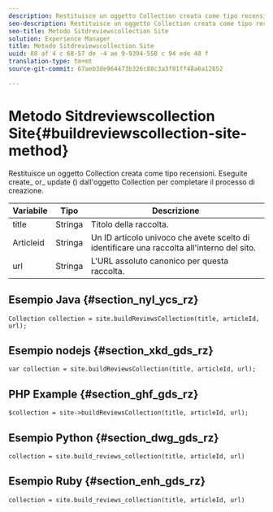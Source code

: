 ```yaml
---
description: Restituisce un oggetto Collection creata come tipo recensioni. Eseguite create_ or_ update () dall'oggetto Collection per completare il processo di creazione.
seo-description: Restituisce un oggetto Collection creata come tipo recensioni. Eseguite create_ or_ update () dall'oggetto Collection per completare il processo di creazione.
seo-title: Metodo Sitdreviewscollection Site
solution: Experience Manager
title: Metodo Sitdreviewscollection Site
uuid: 88 af 4 c 68-57 de -4 ae 9-9394-550 c 94 ede 48 f
translation-type: tm+mt
source-git-commit: 67aeb3de964473b326c88c3a3f81ff48a6a12652

---
```



# Metodo Sitdreviewscollection Site{#buildreviewscollection-site-method}

Restituisce un oggetto Collection creata come tipo recensioni. Eseguite create_ or_ update () dall&#39;oggetto Collection per completare il processo di creazione.

| Variabile | Tipo | Descrizione |
|--- |--- |--- |
| title | Stringa | Titolo della raccolta. |
| Articleid | Stringa | Un ID articolo univoco che avete scelto di identificare una raccolta all&#39;interno del sito. |
| url | Stringa | L&#39;URL assoluto canonico per questa raccolta. |


## Esempio Java {#section_nyl_ycs_rz}

```
Collection collection = site.buildReviewsCollection(title, articleId, url); 
```

## Esempio nodejs {#section_xkd_gds_rz}

```
var collection = site.buildReviewsCollection(title, articleId, url); 
```

## PHP Example {#section_ghf_gds_rz}

```
$collection = site->buildReviewsCollection(title, articleId, url); 
```

## Esempio Python {#section_dwg_gds_rz}

```
collection = site.build_reviews_collection(title, articleId, url) 
```

## Esempio Ruby {#section_enh_gds_rz}

```
collection = site.build_reviews_collection(title, articleId, url) 
```

